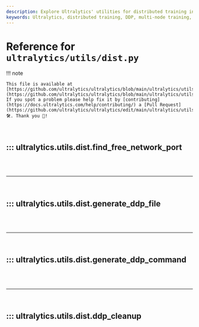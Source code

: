 ```yaml
---
description: Explore Ultralytics' utilities for distributed training including DDP file generation, command setup, and cleanup. Improve multi-node training efficiency.
keywords: Ultralytics, distributed training, DDP, multi-node training, network port, DDP file generation, DDP command, training utilities
---
```


# Reference for `ultralytics/utils/dist.py`

!!! note

    This file is available at [https://github.com/ultralytics/ultralytics/blob/main/ultralytics/utils/dist.py](https://github.com/ultralytics/ultralytics/blob/main/ultralytics/utils/dist.py). If you spot a problem please help fix it by [contributing](https://docs.ultralytics.com/help/contributing/) a [Pull Request](https://github.com/ultralytics/ultralytics/edit/main/ultralytics/utils/dist.py) 🛠️. Thank you 🙏!

<br>

## ::: ultralytics.utils.dist.find_free_network_port

<br><br><hr><br>

## ::: ultralytics.utils.dist.generate_ddp_file

<br><br><hr><br>

## ::: ultralytics.utils.dist.generate_ddp_command

<br><br><hr><br>

## ::: ultralytics.utils.dist.ddp_cleanup

<br><br>

